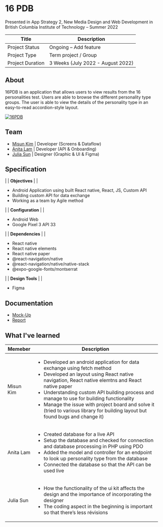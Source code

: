 # 16 PDB

Presented in App Strategy 2, New Media Design and Web Development in British Columbia Institute of Technology – Summer 2022 


| Title                                       | Description                                           |
| ------------------------------------------- | ----------------------------------------------------- |
| Project Status | Ongoing – Add feature |
| Project Type | Term project / Group |
| Project Duration | 3 Weeks (July 2022 - August 2022) |

## About
 
16PDB is an application that allows users to view results from the 16 personalities test. Users are able to browse the different personality type groups. The user is able to view the details of the personality type in an easy-to-read accordion-style layout. 


[![16PDB](https://img.youtube.com/vi/XRYKxl7qu4M/0.jpg)](https://www.youtube.com/watch?v=XRYKxl7qu4M "16PDB Application")

## Team
* [Misun Kim](https://portfolio.misunkim.ca/) | Developer (Screens & Dataflow)
* [Anita Lam](http://anitalam.ca/) | Developer (API & Onboarding)
* [Julia Sun](https://juliasun.ca/) | Designer (Graphic & UI & Figma)

## Specification
  
|
| **Objectives** |
| <ul><li>Android Application using built React native, React, JS, Custom API</li><li>Building custom API for data exchange</li><li>Working as a team by Agile method</li></ul>|
| **Configuration** |
| <ul><li>Android Web</li><li>Google Pixel 3 API 33</li></ul> |
| **Dependencies** |
| <ul><li>React native</li><li>React native elements</li><li>React native paper</li><li>@react-navigation/native</li><li>@react-navigation/native/native-stack</li><li>@expo-google-fonts/montserrat</li></ul> |
| **Design Tools** |
| <ul><li>Figma</li></ul> 

## Documentation
* [Mock-Up](https://www.figma.com/proto/Ci1NCagtCworsori507MAx/16PDB?node-id=30%3A18&scaling=min-zoom&page-id=0%3A1&starting-point-node-id=9%3A50)
* [Report](https://docs.google.com/document/d/12S2KsdmgKW2aRrFBunLbVG3272S31omO3tlsJ11Atq8/edit?usp=sharing)



## What I've learned
  
| Memeber                                        | Description                                           |
| ------------------------------------------- | ----------------------------------------------------- |
| Misun Kim | <ul><li>Developed an android application for data exchange using fetch method</li><li>Developed an layout using React native navigation, React native elemtns and React native paper </li><li>Understanding custom API building process and manage to use for building functionality</li><li>Manage the issue with project board and solve it (tried to various library for building layout but found bugs and change it)</ul> |
| Anita Lam | <ul><li>Created database for a live API</li><li>Setup the database and checked for connection and database processing in PHP using PDO</li><li>Added the model and controller for an endpoint to look up personality type from the database</li><li>Connected the database so that the API can be used live</li></ul>|
| Julia Sun | <ul><li>How the functionality of the ui kit affects the design and the importance of incorporating the designer</li><li>The coding aspect in the beginning is important so that there’s less révisions</li></ul> |


   


